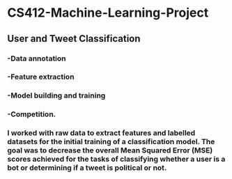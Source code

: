 # CS412-Machine-Learning-Project

## User and Tweet Classification
### -Data annotation 
### -Feature extraction 
### -Model building and training
### -Competition. 
### I worked with raw data to extract features and labelled datasets for the initial training of a classification model. The goal was to decrease the overall Mean Squared Error (MSE) scores achieved for the tasks of classifying whether a user is a bot or determining if a tweet is political or not.
